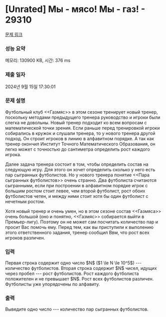# [Unrated] Мы - мясо! Мы - газ! - 29310 

[문제 링크](https://www.acmicpc.net/problem/29310) 

### 성능 요약

메모리: 130900 KB, 시간: 376 ms

### 제출 일자

2024년 9월 15일 17:30:01

### 문제 설명

<p>Футбольный клуб <<Газмяс>> в этом сезоне тренирует новый тренер, поскольку методами предыдущего тренера руководство и игроки были слегка не довольны. Новый тренер подходит ко всем вопросам с математической точки зрения. Если раньше перед тренировкой игроки собирались в кружок и слушали тренера, то у нового тренера другой подход. Он строит игроков в линию в алфавитном порядке. А так как тренер окончил Институт Точного Математического Образования, он легко может с точностью до сантиметра определить рост каждого игрока.</p>

<p>Далее задача тренера состоит в том, чтобы определить состав на следующую игру. Для этого он хочет определить сколько у него есть пар сыгранных футболистов. Но у нового тренера понятие <<Пара сыгранных футболистов>> очень странно. Два футболиста считаются сыгранными, если при построении в алфавитном порядке игрок с большим ростом стоит левее, чем второй футболист, рост обоих футболистов четен, и между ними стоит хотя бы один футболист с нечетным ростом.</p>

<p>Хотя новый тренер и очень умен, но в этом сезоне состав <<Газмяса>> очень большой (оно и понятно, <<Газмяс>> собирается выйти в Премьер-лигу). Поэтому он не может сам посчитать количество пар и просит Вас помочь ему. Перед тем, как вы приступили к выполению этого ответственного задания, тренер сообщил Ввм, что рост всех игроков различен.</p>

### 입력 

 <p>Первая строка содержит одно число $N$ ($1 \le N \le 10^5$)  --- количество футболистов. Вторая строка содержит $N$ чисел, идущих через пробел  --- рост футболистов. Рост каждого футболиста положителен и не превышает $N$. Рост всех футболистов различен. Футболисты уже упорядочены по алфавиту.  </p>

### 출력 

 <p>Выведите одно число  --- количество пар сыгранных футболистов.</p>

